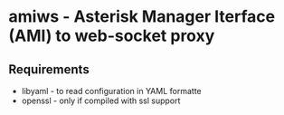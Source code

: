 # amiws - Asterisk Manager Iterface (AMI) to web-socket proxy

## Requirements
* libyaml - to read configuration in YAML formatte
* openssl - only if compiled with ssl support


